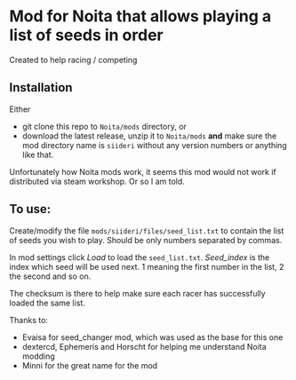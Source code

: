 # Mod for Noita that allows playing a list of seeds in order

Created to help racing / competing

## Installation

Either
 - git clone this repo to `Noita/mods` directory, or
 - download the latest release, unzip it to `Noita/mods` **and** make sure the mod
   directory name is `siideri` without any version numbers or anything like that.

Unfortunately how Noita mods work, it seems this mod would not work if distributed
via steam workshop. Or so I am told.

## To use:

Create/modify the file `mods/siideri/files/seed_list.txt` to contain the list of
seeds you wish to play. Should be only numbers separated by commas.

In mod settings click _Load_ to load the `seed_list.txt`.
_Seed\_index_ is the index which seed will be used next. 1 meaning the first
number in the list, 2 the second and so on.

The checksum is there to help make sure each racer has successfully loaded
the same list.

Thanks to:
 - Evaisa for seed\_changer mod, which was used as the base for this one
 - dextercd, Ephemeris and Horscht for helping me understand Noita modding
 - Minni for the great name for the mod
